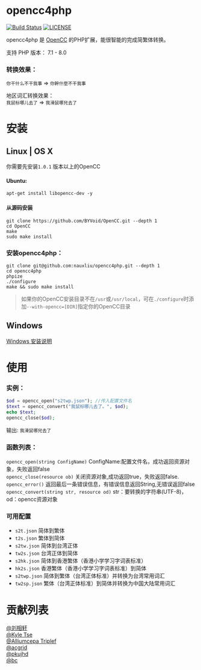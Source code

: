 # opencc4php

[![Build Status](https://github.com/nauxliu/opencc4php/workflows/Main/badge.svg)](https://github.com/nauxliu/opencc4php/actions) 
[![LICENSE](https://img.shields.io/github/license/nauxliu/opencc4php)](https://github.com/nauxliu/opencc4php/blob/master/LICENSE) 

opencc4php 是 [OpenCC](https://github.com/BYVoid/OpenCC) 的PHP扩展，能很智能的完成简繁体转换。 

支持 PHP 版本： 7.1 - 8.0

### 转换效果：

`你干什么不干我事` => `你幹什麼不干我事`

地区词汇转换效果：  
`我鼠标哪儿去了` => `我滑鼠哪兒去了`

# 安装

## Linux | OS X

你需要先安装`1.0.1` 版本以上的OpenCC

#### Ubuntu:

```
apt-get install libopencc-dev -y
```

#### 从源码安装

```
git clone https://github.com/BYVoid/OpenCC.git --depth 1
cd OpenCC
make
sudo make install
```

### 安装opencc4php：

```
git clone git@github.com:nauxliu/opencc4php.git --depth 1
cd opencc4php
phpize
./configure
make && sudo make install
```
>如果你的OpenCC安装目录不在`/usr`或`/usr/local`，可在`./configure`时添加`--with-opencc=[DIR]`指定你的OpenCC目录


## Windows
[Windows 安装说明](https://github.com/nauxliu/opencc4php/pull/16)

# 使用

### 实例：
```php
$od = opencc_open("s2twp.json"); //传入配置文件名
$text = opencc_convert("我鼠标哪儿去了。", $od);
echo $text;
opencc_close($od);
```
输出:
`我滑鼠哪兒去了`

### 函数列表：

`opencc_open(string ConfigName)`  ConfigName:配置文件名，成功返回资源对象，失败返回false  
`opencc_close(resource ob)`  关闭资源对象,成功返回true，失败返回false.   
`opencc_error()` 返回最后一条错误信息，有错误信息返回String,无错误返回false  
`opencc_convert(string str, resource od)` str：要转换的字符串(UTF-8)，od：opencc资源对象  


### 可用配置
* `s2t.json` 简体到繁体 
* `t2s.json` 繁体到简体 
* `s2tw.json` 简体到台湾正体 
* `tw2s.json` 台湾正体到简体 
* `s2hk.json` 简体到香港繁体（香港小学学习字词表标准） 
* `hk2s.json` 香港繁体（香港小学学习字词表标准）到简体 
* `s2twp.json` 简体到繁体（台湾正体标准）并转换为台湾常用词汇 
* `tw2sp.json` 繁体（台湾正体标准）到简体并转换为中国大陆常用词汇

# 贡献列表
[@刘相轩](https://github.com/nauxliu)  
[@Kyle Tse](https://github.com/shtse8)  
[@Alliumcepa Triplef](https://github.com/fffonion)  
[@acgrid](https://github.com/acgrid)  
[@pkujhd](https://github.com/pkujhd)  
[@bc](https://github.com/bclow)  

